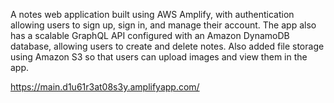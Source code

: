A notes web application built using AWS Amplify, with authentication allowing users to sign up, sign in, and manage their account. The app also has a scalable GraphQL API configured with an Amazon DynamoDB database, allowing users to create and delete notes. Also added file storage using Amazon S3 so that users can upload images and view them in the app.

https://main.d1u61r3at08s3y.amplifyapp.com/

